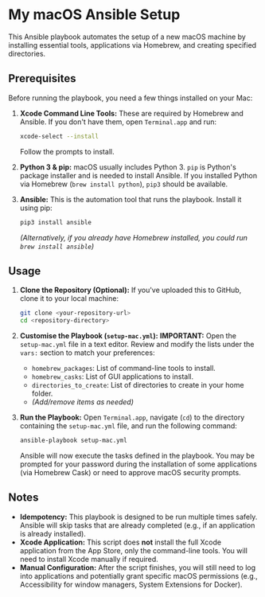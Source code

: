 # My macOS Ansible Setup

This Ansible playbook automates the setup of a new macOS machine by installing essential tools, applications via Homebrew, and creating specified directories.

## Prerequisites

Before running the playbook, you need a few things installed on your Mac:

1.  **Xcode Command Line Tools:** These are required by Homebrew and Ansible. If you don't have them, open `Terminal.app` and run:
    ```bash
    xcode-select --install
    ```
    Follow the prompts to install.

2.  **Python 3 & pip:** macOS usually includes Python 3. `pip` is Python's package installer and is needed to install Ansible. If you installed Python via Homebrew (`brew install python`), `pip3` should be available.

3.  **Ansible:** This is the automation tool that runs the playbook. Install it using pip:
    ```bash
    pip3 install ansible
    ```
    *(Alternatively, if you already have Homebrew installed, you could run `brew install ansible`)*

## Usage

1.  **Clone the Repository (Optional):**
    If you've uploaded this to GitHub, clone it to your local machine:
    ```bash
    git clone <your-repository-url>
    cd <repository-directory>
    ```

2.  **Customise the Playbook (`setup-mac.yml`):**
    **IMPORTANT:** Open the `setup-mac.yml` file in a text editor. Review and modify the lists under the `vars:` section to match your preferences:
    * `homebrew_packages`: List of command-line tools to install.
    * `homebrew_casks`: List of GUI applications to install.
    * `directories_to_create`: List of directories to create in your home folder.
    * *(Add/remove items as needed)*

3.  **Run the Playbook:**
    Open `Terminal.app`, navigate (`cd`) to the directory containing the `setup-mac.yml` file, and run the following command:
    ```bash
    ansible-playbook setup-mac.yml
    ```
    Ansible will now execute the tasks defined in the playbook. You may be prompted for your password during the installation of some applications (via Homebrew Cask) or need to approve macOS security prompts.

## Notes

* **Idempotency:** This playbook is designed to be run multiple times safely. Ansible will skip tasks that are already completed (e.g., if an application is already installed).
* **Xcode Application:** This script does **not** install the full Xcode application from the App Store, only the command-line tools. You will need to install Xcode manually if required.
* **Manual Configuration:** After the script finishes, you will still need to log into applications and potentially grant specific macOS permissions (e.g., Accessibility for window managers, System Extensions for Docker).